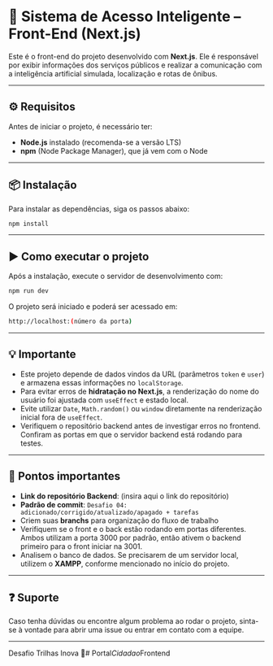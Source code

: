 # 🧠 Sistema de Acesso Inteligente – Front-End (Next.js)

Este é o front-end do projeto desenvolvido com **Next.js**. Ele é responsável por exibir informações dos serviços públicos e realizar a comunicação com a inteligência artificial simulada, localização e rotas de ônibus.

---

## ⚙️ Requisitos

Antes de iniciar o projeto, é necessário ter:

- **Node.js** instalado (recomenda-se a versão LTS)
- **npm** (Node Package Manager), que já vem com o Node

---

## 📦 Instalação

Para instalar as dependências, siga os passos abaixo:

```bash
npm install
```

---

## ▶️ Como executar o projeto

Após a instalação, execute o servidor de desenvolvimento com:

```bash
npm run dev
```

O projeto será iniciado e poderá ser acessado em:

```bash
http://localhost:(número da porta)
```

---

## 💡 Importante

- Este projeto depende de dados vindos da URL (parâmetros `token` e `user`) e armazena essas informações no `localStorage`.
- Para evitar erros de **hidratação no Next.js**, a renderização do nome do usuário foi ajustada com `useEffect` e estado local.
- Evite utilizar `Date`, `Math.random()` ou `window` diretamente na renderização inicial fora de `useEffect`.
- Verifiquem o repositório backend antes de investigar erros no frontend. Confiram as portas em que o servidor backend está rodando para testes.

---

## 📌 Pontos importantes

- **Link do repositório Backend**: (insira aqui o link do repositório)
- **Padrão de commit**: `Desafio 04: adicionado/corrigido/atualizado/apagado + tarefas`
- Criem suas **branchs** para organização do fluxo de trabalho
- Verifiquem se o front e o back estão rodando em portas diferentes. Ambos utilizam a porta 3000 por padrão, então ativem o backend primeiro para o front iniciar na 3001.
- Analisem o banco de dados. Se precisarem de um servidor local, utilizem o **XAMPP**, conforme mencionado no início do projeto.

---

## ❓ Suporte

Caso tenha dúvidas ou encontre algum problema ao rodar o projeto, sinta-se à vontade para abrir uma issue ou entrar em contato com a equipe.

---

Desafio Trilhas Inova 🚀#   P o r t a l _ C i d a d a o _ F r o n t e n d  
 